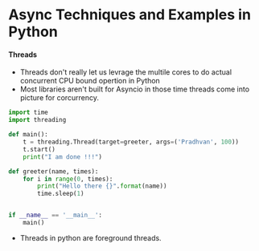 # Async Techniques and Examples in Python

#### Threads

* Threads don't really let us levrage the multile cores to do actual concurrent CPU bound opertion in Python
* Most libraries aren't built for Asyncio in those time threads come into picture for corcurrency.

```PYTHON
import time 
import threading 

def main():
    t = threading.Thread(target=greeter, args=('Pradhvan', 100))
    t.start()
    print("I am done !!!")

def greeter(name, times):
    for i in range(0, times):
        print("Hello there {}".format(name))
        time.sleep(1)


if __name__ == '__main__':
    main()
```
* Threads in python are foreground threads.
